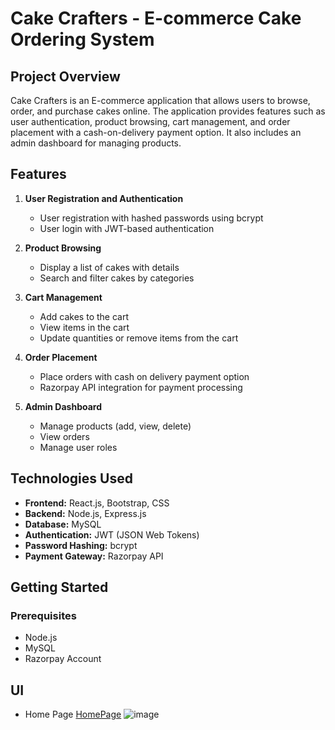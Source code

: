 # Cake Crafters - E-commerce Cake Ordering System

## Project Overview

Cake Crafters is an E-commerce application that allows users to browse, order, and purchase cakes online. The application provides features such as user authentication, product browsing, cart management, and order placement with a cash-on-delivery payment option. It also includes an admin dashboard for managing products.

## Features

1. **User Registration and Authentication**
   - User registration with hashed passwords using bcrypt
   - User login with JWT-based authentication

2. **Product Browsing**
   - Display a list of cakes with details
   - Search and filter cakes by categories

3. **Cart Management**
   - Add cakes to the cart
   - View items in the cart
   - Update quantities or remove items from the cart

4. **Order Placement**
   - Place orders with cash on delivery payment option
   - Razorpay API integration for payment processing

5. **Admin Dashboard**
   - Manage products (add, view, delete)
   - View orders
   - Manage user roles

## Technologies Used

- **Frontend:** React.js, Bootstrap, CSS
- **Backend:** Node.js, Express.js
- **Database:** MySQL
- **Authentication:** JWT (JSON Web Tokens)
- **Password Hashing:** bcrypt
- **Payment Gateway:** Razorpay API

## Getting Started

### Prerequisites

- Node.js
- MySQL
- Razorpay Account

## UI
- Home Page
  [HomePage](images/Homepage.jpeg)
  ![image](https://github.com/user-attachments/assets/3796cee1-59ea-467d-8917-e4e22ca347f8)

